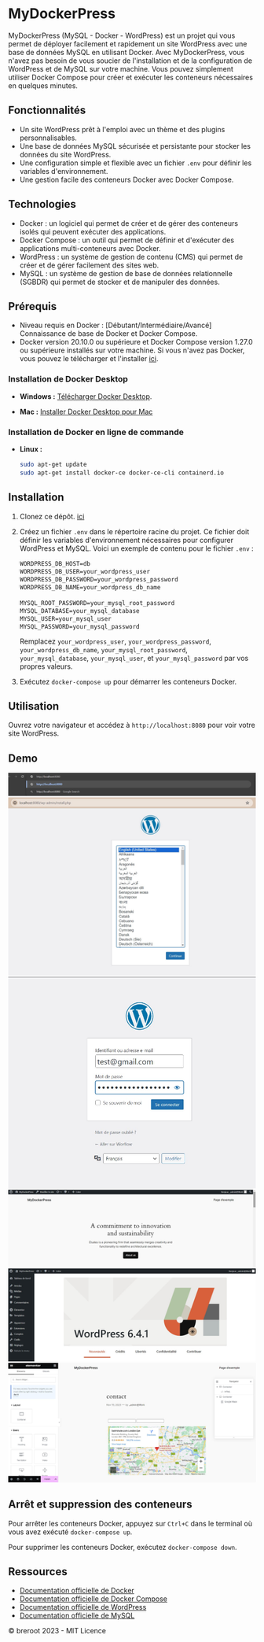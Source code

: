 # MyDockerPress

MyDockerPress (MySQL - Docker - WordPress) est un projet qui vous permet de déployer facilement et rapidement un site WordPress avec une base de données MySQL en utilisant Docker. Avec MyDockerPress, vous n'avez pas besoin de vous soucier de l'installation et de la configuration de WordPress et de MySQL sur votre machine. Vous pouvez simplement utiliser Docker Compose pour créer et exécuter les conteneurs nécessaires en quelques minutes.

## Fonctionnalités

- Un site WordPress prêt à l'emploi avec un thème et des plugins personnalisables.
- Une base de données MySQL sécurisée et persistante pour stocker les données du site WordPress.
- Une configuration simple et flexible avec un fichier `.env` pour définir les variables d'environnement.
- Une gestion facile des conteneurs Docker avec Docker Compose.

## Technologies

- Docker : un logiciel qui permet de créer et de gérer des conteneurs isolés qui peuvent exécuter des applications.
- Docker Compose : un outil qui permet de définir et d'exécuter des applications multi-conteneurs avec Docker.
- WordPress : un système de gestion de contenu (CMS) qui permet de créer et de gérer facilement des sites web.
- MySQL : un système de gestion de base de données relationnelle (SGBDR) qui permet de stocker et de manipuler des données.

## Prérequis

- Niveau requis en Docker : [Débutant/Intermédiaire/Avancé] Connaissance de base de Docker et Docker Compose.
- Docker version 20.10.0 ou supérieure et Docker Compose version 1.27.0 ou supérieure installés sur votre machine. Si vous n'avez pas Docker, vous pouvez le télécharger et l'installer [ici](https://www.docker.com/get-started).

### Installation de Docker Desktop

- **Windows :** [Télécharger Docker Desktop](https://desktop.docker.com/win/main/amd64/Docker%20Desktop%20Installer.exe).

- **Mac :** [Installer Docker Desktop pour Mac](https://docs.docker.com/desktop/install/mac-install/)

### Installation de Docker en ligne de commande

- **Linux :**
  ```bash
  sudo apt-get update
  sudo apt-get install docker-ce docker-ce-cli containerd.io
  ```

## Installation

1. Clonez ce dépôt. [ici](https://github.com/Monsieur9Bre99/MyDockerPress.git)
2. Créez un fichier `.env` dans le répertoire racine du projet. Ce fichier doit définir les variables d'environnement nécessaires pour configurer WordPress et MySQL. Voici un exemple de contenu pour le fichier `.env` :

    ```env
    WORDPRESS_DB_HOST=db
    WORDPRESS_DB_USER=your_wordpress_user
    WORDPRESS_DB_PASSWORD=your_wordpress_password
    WORDPRESS_DB_NAME=your_wordpress_db_name

    MYSQL_ROOT_PASSWORD=your_mysql_root_password
    MYSQL_DATABASE=your_mysql_database
    MYSQL_USER=your_mysql_user
    MYSQL_PASSWORD=your_mysql_password
    ```

    Remplacez `your_wordpress_user`, `your_wordpress_password`, `your_wordpress_db_name`, `your_mysql_root_password`, `your_mysql_database`, `your_mysql_user`, et `your_mysql_password` par vos propres valeurs.

3. Exécutez `docker-compose up` pour démarrer les conteneurs Docker.

## Utilisation

Ouvrez votre navigateur et accédez à `http://localhost:8080` pour voir votre site WordPress.

## Demo

![Capture d'écran 0](../images/img-0.jpg)
![Capture d'écran de l'installation du site WordPress](../images/img-1.jpg)
![Capture d'écran de l'authentification du site WordPress](../images/img-2.jpg)
![Capture d'écran du site WordPress](../images/img-3.jpg)
![Capture d'écran du site WordPress](../images/img-4.jpg)
![Capture d'écran de l'illustration de Elementor](../images/img-elementor.jpg)


## Arrêt et suppression des conteneurs

Pour arrêter les conteneurs Docker, appuyez sur `Ctrl+C` dans le terminal où vous avez exécuté `docker-compose up`.

Pour supprimer les conteneurs Docker, exécutez `docker-compose down`.

## Ressources

- [Documentation officielle de Docker](https://docs.docker.com/)
- [Documentation officielle de Docker Compose](https://docs.docker.com/compose/)
- [Documentation officielle de WordPress](https://wordpress.org/support/documentation/)
- [Documentation officielle de MySQL](https://dev.mysql.com/doc/)


© breroot 2023 - MIT Licence
